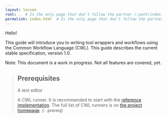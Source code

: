 ```yaml
---
layout: lesson
root: .  # Is the only page that don't follow the partner /:path/index.html
permalink: index.html  # Is the only page that don't follow the partner /:path/index.html
---
```

Hello!

This guide will introduce you to writing tool wrappers and workflows using the Common Workflow Language (CWL). This guide describes the current stable specification, version 1.0.

Note: This document is a work in progress. Not all features are covered, yet.

> ## Prerequisites
>
> A text editor
>
> A CWL runner. It is recommended to start with the [reference implementation][cwltool-install]. The full list of CWL runners is on [the project homepage][cwl-runners-list].
{: .prereq}

[cwl-runners-list]: http://www.commonwl.org/#Implementations
[cwltool-install]: https://github.com/common-workflow-language/cwltool#install

